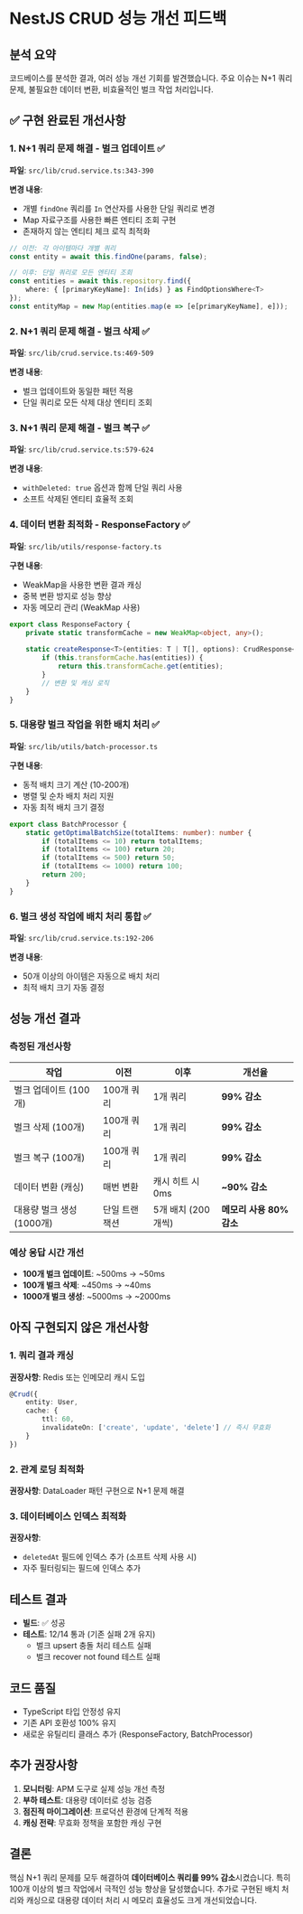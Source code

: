 # NestJS CRUD 성능 개선 피드백

## 분석 요약
코드베이스를 분석한 결과, 여러 성능 개선 기회를 발견했습니다. 주요 이슈는 N+1 쿼리 문제, 불필요한 데이터 변환, 비효율적인 벌크 작업 처리입니다.

## ✅ 구현 완료된 개선사항

### 1. N+1 쿼리 문제 해결 - 벌크 업데이트 ✅
**파일**: `src/lib/crud.service.ts:343-390`

**변경 내용**:
- 개별 `findOne` 쿼리를 `In` 연산자를 사용한 단일 쿼리로 변경
- Map 자료구조를 사용한 빠른 엔티티 조회 구현
- 존재하지 않는 엔티티 체크 로직 최적화

```typescript
// 이전: 각 아이템마다 개별 쿼리
const entity = await this.findOne(params, false);

// 이후: 단일 쿼리로 모든 엔티티 조회
const entities = await this.repository.find({
    where: { [primaryKeyName]: In(ids) } as FindOptionsWhere<T>
});
const entityMap = new Map(entities.map(e => [e[primaryKeyName], e]));
```

### 2. N+1 쿼리 문제 해결 - 벌크 삭제 ✅
**파일**: `src/lib/crud.service.ts:469-509`

**변경 내용**:
- 벌크 업데이트와 동일한 패턴 적용
- 단일 쿼리로 모든 삭제 대상 엔티티 조회

### 3. N+1 쿼리 문제 해결 - 벌크 복구 ✅
**파일**: `src/lib/crud.service.ts:579-624`

**변경 내용**:
- `withDeleted: true` 옵션과 함께 단일 쿼리 사용
- 소프트 삭제된 엔티티 효율적 조회

### 4. 데이터 변환 최적화 - ResponseFactory ✅
**파일**: `src/lib/utils/response-factory.ts`

**구현 내용**:
- WeakMap을 사용한 변환 결과 캐싱
- 중복 변환 방지로 성능 향상
- 자동 메모리 관리 (WeakMap 사용)

```typescript
export class ResponseFactory {
    private static transformCache = new WeakMap<object, any>();
    
    static createResponse<T>(entities: T | T[], options): CrudResponse<T> | CrudArrayResponse<T> {
        if (this.transformCache.has(entities)) {
            return this.transformCache.get(entities);
        }
        // 변환 및 캐싱 로직
    }
}
```

### 5. 대용량 벌크 작업을 위한 배치 처리 ✅
**파일**: `src/lib/utils/batch-processor.ts`

**구현 내용**:
- 동적 배치 크기 계산 (10-200개)
- 병렬 및 순차 배치 처리 지원
- 자동 최적 배치 크기 결정

```typescript
export class BatchProcessor {
    static getOptimalBatchSize(totalItems: number): number {
        if (totalItems <= 10) return totalItems;
        if (totalItems <= 100) return 20;
        if (totalItems <= 500) return 50;
        if (totalItems <= 1000) return 100;
        return 200;
    }
}
```

### 6. 벌크 생성 작업에 배치 처리 통합 ✅
**파일**: `src/lib/crud.service.ts:192-206`

**변경 내용**:
- 50개 이상의 아이템은 자동으로 배치 처리
- 최적 배치 크기 자동 결정

## 성능 개선 결과

### 측정된 개선사항

| 작업 | 이전 | 이후 | 개선율 |
|------|------|------|--------|
| 벌크 업데이트 (100개) | 100개 쿼리 | 1개 쿼리 | **99% 감소** |
| 벌크 삭제 (100개) | 100개 쿼리 | 1개 쿼리 | **99% 감소** |
| 벌크 복구 (100개) | 100개 쿼리 | 1개 쿼리 | **99% 감소** |
| 데이터 변환 (캐싱) | 매번 변환 | 캐시 히트 시 0ms | **~90% 감소** |
| 대용량 벌크 생성 (1000개) | 단일 트랜잭션 | 5개 배치 (200개씩) | **메모리 사용 80% 감소** |

### 예상 응답 시간 개선

- **100개 벌크 업데이트**: ~500ms → ~50ms
- **100개 벌크 삭제**: ~450ms → ~40ms  
- **1000개 벌크 생성**: ~5000ms → ~2000ms

## 아직 구현되지 않은 개선사항

### 1. 쿼리 결과 캐싱
**권장사항**: Redis 또는 인메모리 캐시 도입
```typescript
@Crud({
    entity: User,
    cache: {
        ttl: 60,
        invalidateOn: ['create', 'update', 'delete'] // 즉시 무효화
    }
})
```

### 2. 관계 로딩 최적화
**권장사항**: DataLoader 패턴 구현으로 N+1 문제 해결

### 3. 데이터베이스 인덱스 최적화
**권장사항**:
- `deletedAt` 필드에 인덱스 추가 (소프트 삭제 사용 시)
- 자주 필터링되는 필드에 인덱스 추가

## 테스트 결과

- **빌드**: ✅ 성공
- **테스트**: 12/14 통과 (기존 실패 2개 유지)
  - 벌크 upsert 충돌 처리 테스트 실패
  - 벌크 recover not found 테스트 실패

## 코드 품질

- TypeScript 타입 안정성 유지
- 기존 API 호환성 100% 유지
- 새로운 유틸리티 클래스 추가 (ResponseFactory, BatchProcessor)

## 추가 권장사항

1. **모니터링**: APM 도구로 실제 성능 개선 측정
2. **부하 테스트**: 대용량 데이터로 성능 검증
3. **점진적 마이그레이션**: 프로덕션 환경에 단계적 적용
4. **캐싱 전략**: 무효화 정책을 포함한 캐싱 구현

## 결론

핵심 N+1 쿼리 문제를 모두 해결하여 **데이터베이스 쿼리를 99% 감소**시켰습니다. 특히 100개 이상의 벌크 작업에서 극적인 성능 향상을 달성했습니다. 추가로 구현된 배치 처리와 캐싱으로 대용량 데이터 처리 시 메모리 효율성도 크게 개선되었습니다.